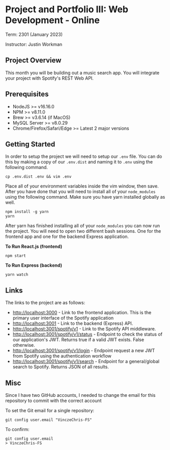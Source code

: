 # Project and Portfolio III: Web Development - Online

Term: 2301 (January 2023)

Instructor: Justin Workman

## Project Overview

This month you will be building out a music search app. You will integrate your project with Spotify's REST Web API.

## Prerequisites

- NodeJS >= v16.16.0
- NPM >= v8.11.0
- Brew >= v3.6.14 (if MacOS)
- MySQL Server >= v8.0.29
- Chrome/Firefox/Safari/Edge >= Latest 2 major versions

## Getting Started

In order to setup the project we will need to setup our `.env` file. You can do this by making a copy of our `.env.dist` and naming it to `.env` using the following command.

    cp .env.dist .env && vim .env

Place all of your environment variables inside the vim window, then save. After you have done that you will need to install all of your `node_modules` using the following command. Make sure you have yarn installed globally as well.

    npm install -g yarn
    yarn

After yarn has finished installing all of your `node_modules` you can now run the project. You will need to open two different bash sessions. One for the frontend app and one for the backend Express application.

**To Run React.js (frontend)**

    npm start

**To Run Express (backend)**

    yarn watch

## Links

The links to the project are as follows:

- [http://localhost:3000](http://localhost:3000) - Link to the frontend application. This is the primary user interface of the Spotify application
- [http://localhost:3001](http://localhost:3001) - Link to the backend (Express) API.
- [http://localhost:3001/spotify/v1](http://localhost:3001/spotify/v1) - Link to the Spotify API middleware.
- [http://localhost:3001/spotify/v1/status](http://localhost:3001/spotify/v1/status) - Endpoint to check the status of our application's JWT. Returns true if a valid JWT exists. False otherwise.
- [http://localhost:3001/spotify/v1/login](http://localhost:3001/spotify/v1/login) - Endpoint request a new JWT from Spotify using the authentication workflow
- [http://localhost:3001/spotify/v1/search](http://localhost:3001/spotify/v1/search) - Endpoint for a general/global search to Spotify. Returns JSON of all results.

## Misc

Since I have two GitHub accounts, I needed to change the email for this repository to commit with the correct account

To set the Git email for a single repository:

    git config user.email "VinczeChris-FS"

To confirm:

    git config user.email
    > VinczeChris-FS
